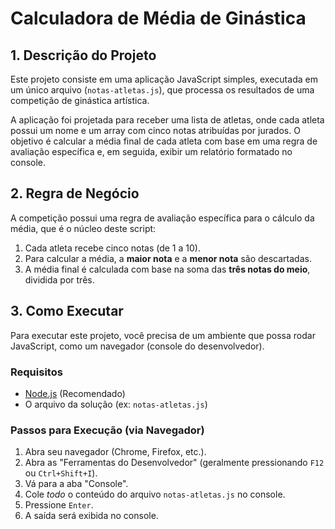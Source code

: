 # Calculadora de Média de Ginástica

## 1. Descrição do Projeto

Este projeto consiste em uma aplicação JavaScript simples, executada em um único arquivo (`notas-atletas.js`), que processa os resultados de uma competição de ginástica artística.

A aplicação foi projetada para receber uma lista de atletas, onde cada atleta possui um nome e um array com cinco notas atribuídas por jurados. O objetivo é calcular a média final de cada atleta com base em uma regra de avaliação específica e, em seguida, exibir um relatório formatado no console.

## 2. Regra de Negócio

A competição possui uma regra de avaliação específica para o cálculo da média, que é o núcleo deste script:

1.  Cada atleta recebe cinco notas (de 1 a 10).
2.  Para calcular a média, a **maior nota** e a **menor nota** são descartadas.
3.  A média final é calculada com base na soma das **três notas do meio**, dividida por três.

## 3. Como Executar

Para executar este projeto, você precisa de um ambiente que possa rodar JavaScript, como um navegador (console do desenvolvedor).

### Requisitos

- [Node.js](https://nodejs.org/) (Recomendado)
- O arquivo da solução (ex: `notas-atletas.js`)

### Passos para Execução (via Navegador)

1.  Abra seu navegador (Chrome, Firefox, etc.).
2.  Abra as "Ferramentas do Desenvolvedor" (geralmente pressionando `F12` ou `Ctrl+Shift+I`).
3.  Vá para a aba "Console".
4.  Cole _todo_ o conteúdo do arquivo `notas-atletas.js` no console.
5.  Pressione `Enter`.
6.  A saída será exibida no console.
